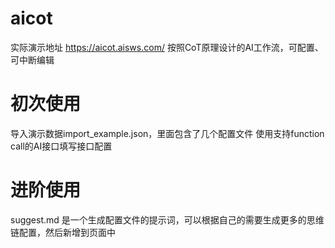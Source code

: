 # aicot
实际演示地址 https://aicot.aisws.com/
按照CoT原理设计的AI工作流，可配置、可中断编辑

# 初次使用
导入演示数据import_example.json，里面包含了几个配置文件
使用支持function call的AI接口填写接口配置

# 进阶使用
suggest.md 是一个生成配置文件的提示词，可以根据自己的需要生成更多的思维链配置，然后新增到页面中
